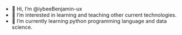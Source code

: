 - 👋 Hi, I’m @iybeeBenjamin-ux
- 👀 I’m interested in learning and teaching other current technologies.
- 🌱 I’m currently learning python programming language and data science.

<!---
iybeeBenjamin-ux/iybeeBenjamin-ux is a ✨ special ✨ repository because its `README.md` (this file) appears on your GitHub profile.
You can click the Preview link to take a look at your changes.
--->
